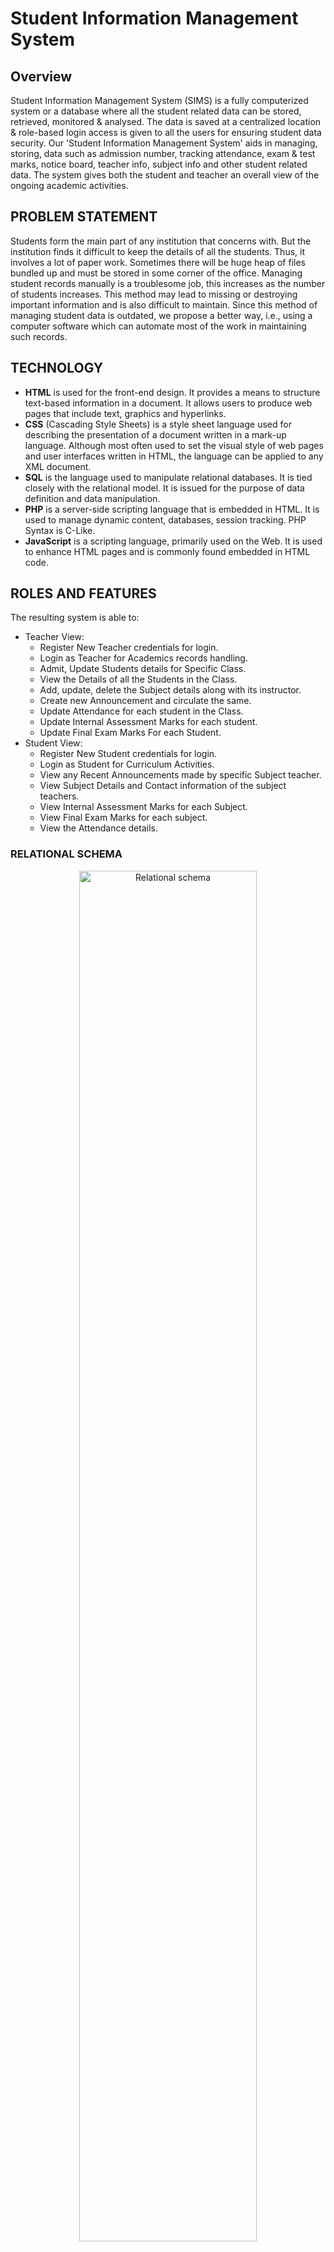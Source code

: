 # Student Information Management System
## Overview
Student Information Management System (SIMS) is a fully computerized system or a database where all the student related data can be stored, retrieved, monitored & analysed. The data is saved at a centralized location & role-based login access is given to all the users for ensuring student data security.
Our 'Student Information Management System' aids in managing, storing, data such as admission number, tracking attendance, exam & test marks, notice board, teacher info, subject info and other student related data. The system gives both the student and teacher an overall view of the ongoing academic activities.
## PROBLEM STATEMENT
Students form the main part of any institution that concerns with. But the institution finds it difficult to keep the details of all the students. Thus, it involves a lot of paper work. Sometimes there will be huge heap of files bundled up and must be stored in some corner of the office.
Managing student records manually is a troublesome job, this increases as the number of students increases. This method may lead to missing or destroying important information and is also difficult to maintain. Since this method of managing student data is outdated, we propose a better way, i.e., using a computer software which can automate most of the work in maintaining such records.
## TECHNOLOGY
* **HTML** is used for the front-end design. It provides a means to structure text-based information in a document. It allows users to produce web pages that include text, graphics and hyperlinks.
* **CSS** (Cascading Style Sheets) is a style sheet language used for describing the presentation of a document written in a mark-up language. Although most often used to set the visual style of web pages and user interfaces written in HTML, the language can be applied to any XML document.
* **SQL** is the language used to manipulate relational databases. It is tied closely with the relational model. It is issued for the purpose of data definition and data manipulation.
* **PHP** is a server-side scripting language that is embedded in HTML. It is used to manage dynamic content, databases, session tracking. PHP Syntax is C-Like.
* **JavaScript** is a scripting language, primarily used on the Web. It is used to enhance HTML pages and is commonly found embedded in HTML code.

## ROLES AND FEATURES
The resulting system is able to:
* Teacher View:
    - Register New Teacher credentials for login.
    - Login as Teacher for Academics records handling.
    - Admit, Update Students details for Specific Class.
    - View the Details of all the Students in the Class.
    - Add, update, delete the Subject details along with its instructor.
    - Create new Announcement and circulate the same.
    - Update Attendance for each student in the Class.
    - Update Internal Assessment Marks for each student.
    - Update Final Exam Marks For each Student.
* Student View:
    - Register New Student credentials for login.
    - Login as Student for Curriculum Activities.
    - View any Recent Announcements made by specific Subject teacher.
    - View Subject Details and Contact information of the subject teachers.
    - View Internal Assessment Marks for each Subject.
    - View Final Exam Marks for each subject.
    - View the Attendance details.

### RELATIONAL SCHEMA
<p align="center">
    <img src="image/ER%20Mapping.png" alt="Relational schema" width=75%/>
</p>

## Snapshots
### Teacher View
---
<p align="center">
    <img src="image\Snapshots\Welcome_page.png" alt="Welcome_page" width=49%/>
    <img src="image\Snapshots\Login.png" alt="Login" width=49%/> <br><br>
    <img src="image\Snapshots\Register.png" alt="Register" width=49%/>
    <img src="image\Snapshots\Home_page.png" alt="Home_page" width=49%/><br><br>
    <img src="image\Snapshots\Student_list.png" alt="Student_list" width=49%/>
    <img src="image\Snapshots\Search_student.png" alt="Search_student" width=49%/><br><br>
    <img src="image\Snapshots\View_student_details.png" alt="View_student_details" width=49%/>
    <img src="image\Snapshots\Admit_student.png" alt="Admit_student" width=49%/><br><br>
    <img src="image\Snapshots\Subject_details.png" alt="Subject_details" width=49%/>
    <img src="image\Snapshots\Edit_subject_details.png" alt="Edit_subject_details" width=49%/><br><br>
    <img src="image\Snapshots\Announcement_page.png" alt="Announcement_page" width=49%/>
    <img src="image\Snapshots\Attendance_page.png" alt="Attendance_page" width=49%/><br><br>
    <img src="image\Snapshots\Internals_marks_page.png" alt="Internals_marks_page" width=49%/>
    <img src="image\Snapshots\Exam_marks_page.png" alt="Exam_marks_page" width=49%/><br><br>
</p>

### Student View
---
<p align="center">
    <img src="image\Snapshots\Home_page_.png" alt="Home_page_" width=49%/>
    <img src="image\Snapshots\Subject_details_.png" alt="Subject_details_" width=49%/><br><br>
    <img src="image\Snapshots\Announcement_page_.png" alt="Announcement_page_" width=49%/>
    <img src="image\Snapshots\Attendance_page_.png" alt="Attendance_page_" width=49%/><br><br>
    <img src="image\Snapshots\Internals_marks_page_.png" alt="Internals_marks_page_" width=49%/>
    <img src="image\Snapshots\Exam_marks_page_.png" alt="Exam_marks_page_" width=49%/><br><br>
</p>

For more details about the project, please checkout [Final Report](Final-Report.pdf)
## Software Requirements
* [XAMPP](https://www.apachefriends.org/index.html)
* Browser of your choice

## Steps to run the project
- Install XAMPP on your local machine.
- Clone the project using
    ```console
    $ git clone https://github.com/Thirumalai-Shaktivel/Student_Information_Management_System.git
    ```
- Remove the contents of htdocs (xampp), and add all the items from the project which were cloned before.
- Start the Apache and MySQL servers.
- Create a database named `student details(mini project)`
- Now, just [import the table contents](https://help.one.com/hc/en-us/articles/115005588189-How-do-I-import-a-database-to-phpMyAdmin-) using [student_details_mini_project_.sql](resource/student_details_mini_project_.sql)
- Goto: `https://localhost/`
- Testing login details (teacher):
    ```
    Name:     vijay
    Password: 123456789
    ```
If you have any doubt related to this project, feel free to contact me on [twitter](https://twitter.com/sh0ck_thi) or [mail](mailto:thirumalaishaktivel@gmail.com) me.
